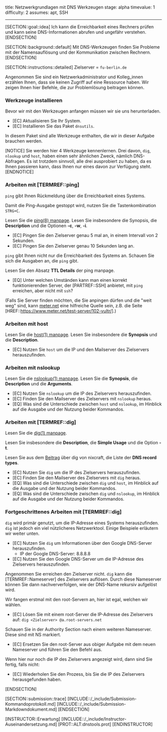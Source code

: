 title: Netzwerkgrundlagen mit DNS Werkzeugen
stage: alpha
timevalue: 1
difficulty: 2
assumes: apt, SSH

---

[SECTION::goal::idea]
Ich kann die Erreichbarkeit eines Rechners prüfen und kann
seine DNS-Informationen abrufen und ungefähr verstehen.
[ENDSECTION]

[SECTION::background::default]
Mit DNS-Werkzeugen finden Sie Probleme mit der Namensauflösung und der Kommunikation zwischen
Rechnern.
[ENDSECTION]

[SECTION::instructions::detailed]
<replacement id='dnstools-dnsserver'>
Zielserver = `fu-berlin.de`
</replacement>

Angenommen Sie sind ein Netzwerkadministrator und Kolleg_innen erzählen Ihnen, dass sie keinen
Zugriff auf eine Ressource haben. Wir zeigen Ihnen hier Befehle, die zur Problemlösung
beitragen können.


### Werkzeuge installieren

Bevor wir mit den Werkzeugen anfangen müssen wir sie uns herunterladen.

- [EC] Aktualisieren Sie Ihr System.
- [EC] Installieren Sie das Paket `dnsutils`.

In diesem Paket sind alle Werkzeuge enthalten, die wir in dieser Aufgabe brauchen werden.

[NOTICE]
Sie werden hier 4 Werkzeuge kennenlernen.
Drei davon, `dig`, `nlookup` und `host`, haben einen sehr ähnlichen Zweck, nämlich DNS-Abfragen. 
Es ist trotzdem sinnvoll, alle drei ausprobiert zu haben, da es Ihnen passieren kann, 
dass Ihnen nur eines davon zur Verfügung steht.
[ENDNOTICE]


### Arbeiten mit [TERMREF::ping]

`ping` gibt Ihnen Rückmeldung über die Erreichbarkeit eines Systems.

Damit die Ping-Ausgabe gestoppt wird, nutzen Sie die Tastenkombination `STRG+C`.

Lesen Sie die [ping(8) manpage](https://manpages.debian.org/bookworm/iputils-ping/ping.8.en.html). 
Lesen Sie insbesondere die Synopsis, die **Description** und die Optionen **-c**, **-w**, **-i**.

- [EC] Pingen Sie den Zielserver genau 5 mal an, in einem Intervall von 2 Sekunden.
- [EC] Pingen Sie den Zielserver genau 10 Sekunden lang an.

`ping` gibt Ihnen nicht nur die Erreichbarkeit des Systems an. Schauen Sie sich die Ausgaben an,
die `ping` gibt. 

Lesen Sie den Absatz **TTL Details** der ping manpage.

- [EQ] Unter welchen Umständen kann man einen korrekt funktionierenden Server,
  der [PARTREF::SSH] anbietet, mit `ping` erreichen, aber nicht mit `ssh`?

(Falls Sie Server finden möchten, die Sie anpingen dürfen und die "weit weg" sind,
kann [meter.net](https://www.meter.net/tools/world-ping-test/) eine hilfreiche Quelle sein,
z.B. die Seite [HREF::https://www.meter.net/test-server/102-vultr/].)

### Arbeiten mit host

Lesen Sie die [host(1) manpage](https://manpages.debian.org/bookworm/bind9-host/host.1.en.html).
Lesen Sie insbesondere die **Synopsis** und die **Description**.

- [EC] Nutzen Sie `host` um die IP und den Mailserver des Zielservers herauszufinden.

### Arbeiten mit nslookup

Lesen Sie die [nslookup(1) manpage](https://linux.die.net/man/1/nslookup).
Lesen Sie die **Synopsis**, die **Description** und die **Arguments**.

- [EC] Nutzen Sie `nslookup` um die IP des Zielservers herauszufinden.
- [EC] Finden Sie den Mailserver des Zielservers mit `nslookup` heraus.
- [EQ] Was sind die Unterschiede zwischen `host` und `nslookup`, im Hinblick auf die Ausgabe und 
       der Nutzung beider Kommandos.

### Arbeiten mit [TERMREF::dig]

Lesen Sie die [dig(1) manpage](https://linux.die.net/man/1/dig).

Lesen Sie insbesondere die **Description**, die **Simple Usage** und die Option **-t**.

Lesen Sie aus dem [Beitrag](https://www.cyberciti.biz/faq/linux-unix-dig-command-examples-usage-syntax/) 
über dig von nixcraft, die Liste der **DNS record types**.

- [EC] Nutzen Sie `dig` um die IP des Zielservers herauszufinden.
- [EC] Finden Sie den Mailserver des Zielservers mit `dig` heraus.
- [EQ] Was sind die Unterschiede zwischen `dig` und `host`, im Hinblick auf die Ausgabe und 
       der Nutzung beider Kommandos.
- [EQ] Was sind die Unterschiede zwischen `dig` und `nslookup`, im Hinblick auf die Ausgabe und 
       der Nutzung beider Kommandos.

### Fortgeschrittenes Arbeiten mit [TERMREF::dig]

`dig` wird primär genutzt, um die IP-Adresse eines Systems herauszufinden. `dig` ist jedoch ein 
viel nützlicheres Netzwerktool. Einige Beispiele erläutern wir weiter unten.

- [EC] Nutzen Sie `dig` um Informationen über den Google DNS-Server herauszufinden.
    -   IP der Google DNS-Server: 8.8.8.8
- [EC] Nutzen Sie den Google DNS-Server um die IP-Adresse des Zielservers herauszufinden.

Angenommen Sie erreichen den Zielserver nicht. `dig` kann die [TERMREF::Nameserver] des Zielservers 
auflösen. Durch diese Nameserver können Sie dann nachververfolgen, wie der DNS-Name rekursiv aufgelöst wird.

Wir fangen erstmal mit den root-Servern an, hier ist egal, welchen wir wählen.

- [EC] Lösen Sie mit einem root-Server die IP-Adresse des Zielservers auf: `dig <Zielserver> @a.root-servers.net`

Schauen Sie in der Authority Section nach einem weiteren Nameserver. Diese sind mit NS markiert.

- [EC] Ersetzen Sie den root-Server aus obiger Aufgabe mit dem neuen Nameserver und führen Sie den Befehl aus.

Wenn hier nur noch die IP des Zielservers angezeigt wird, dann sind Sie fertig, falls nicht:

- [EC] Wiederholen Sie den Prozess, bis Sie die IP des Zielservers herausgefunden haben.

[ENDSECTION]

[SECTION::submission::trace]
[INCLUDE::/_include/Submission-Kommandoprotokoll.md]
[INCLUDE::/_include/Submission-Markdowndokument.md]
[ENDSECTION]

[INSTRUCTOR::Erwartung]
[INCLUDE::/_include/Instructor-Auseinandersetzung.md]
[PROT::ALT:dnstools.prot] 
[ENDINSTRUCTOR]
